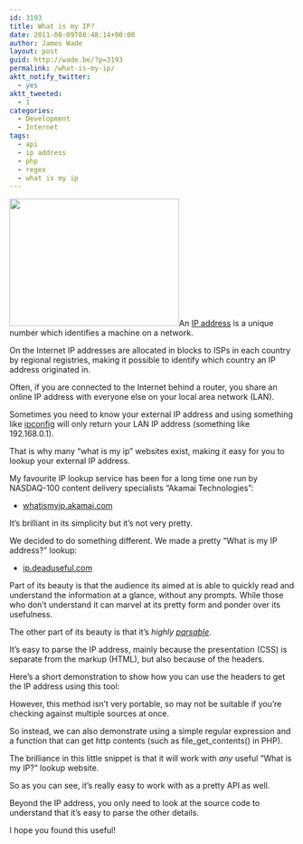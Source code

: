 ```yaml
---
id: 3193
title: What is my IP?
date: 2011-08-09T08:48:14+00:00
author: James Wade
layout: post
guid: http://wade.be/?p=3193
permalink: /what-is-my-ip/
aktt_notify_twitter:
  - yes
aktt_tweeted:
  - 1
categories:
  - Development
  - Internet
tags:
  - api
  - ip address
  - php
  - regex
  - what is my ip
---
```

<p class="lead">
  <img class="alignright size-medium wp-image-3199" title="500px-Coffee_IP.svg" src="http://wade.be/upload/500px-Coffee_IP.svg_-300x225.png" alt="" width="300" height="225" srcset="http://wade.be/upload/500px-Coffee_IP.svg_-300x225.png 300w, http://wade.be/upload/500px-Coffee_IP.svg_.png 500w" sizes="(max-width: 300px) 100vw, 300px" />An <a href="http://en.wikipedia.org/wiki/IP_address">IP address</a> is a unique number which identifies a machine on a network.
</p>

On the Internet IP addresses are allocated in blocks to ISPs in each country by regional registries, making it possible to identify which country an IP address originated in.

Often, if you are connected to the Internet behind a router, you share an online IP address with everyone else on your local area network (LAN).

Sometimes you need to know your external IP address and using something like [ipconfig](http://en.wikipedia.org/wiki/Ipconfig) will only return your LAN IP address (something like 192.168.0.1).

<!--more-->That is why many &#8220;what is my ip&#8221; websites exist, making it easy for you to lookup your external IP address.

My favourite IP lookup service has been for a long time one run by NASDAQ-100 content delivery specialists &#8220;Akamai Technologies&#8221;:

  * [whatismyip.akamai.com](http://whatismyip.akamai.com/)

It&#8217;s brilliant in its simplicity but it&#8217;s not very pretty.

We decided to do something different. We made a pretty &#8220;What is my IP address?&#8221; lookup:

  * [ip.deaduseful.com](http://ip.deaduseful.com/)

Part of its beauty is that the audience its aimed at is able to quickly read and understand the information at a glance, without any prompts. While those who don&#8217;t understand it can marvel at its pretty form and ponder over its usefulness.

The other part of its beauty is that it&#8217;s _highly [parsable](http://en.wiktionary.org/wiki/parsable)_.

It&#8217;s easy to parse the IP address, mainly because the presentation (CSS) is separate from the markup (HTML), but also because of the headers.

Here&#8217;s a short demonstration to show how you can use the headers to get the IP address using this tool:

> <?php $h=get_headers(&#8216;http://ip.deaduseful.com&#8217;,1); echo trim($h[&#8216;Location&#8217;],&#8217;/&#8217;); ?>

However, this method isn&#8217;t very portable, so may not be suitable if you&#8217;re checking against multiple sources at once.

So instead, we can also demonstrate using a simple regular expression and a function that can get http contents (such as file\_get\_contents() in PHP).

> <?php echo preg\_replace(&#8216;/.\*?(\d{1,3}\.\d{1,3}\.\d{1,3}\.\d{1,3}).\*/s&#8217;,&#8217;$1&#8242;,file\_get_contents(&#8216;http://ip.deaduseful.com&#8217;));?>

The brilliance in this little snippet is that it will work with _any_ useful &#8220;What is my IP?&#8221; lookup website.

So as you can see, it&#8217;s really easy to work with as a pretty API as well.

Beyond the IP address, you only need to look at the source code to understand that it&#8217;s easy to parse the other details.

I hope you found this useful!